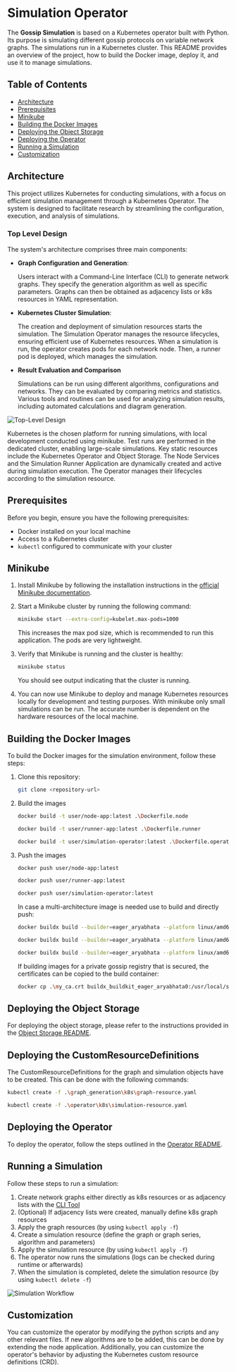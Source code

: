 # Simulation Operator

The **Gossip Simulation** is based on a Kubernetes operator built with Python.
Its purpose is simulating different gossip protocols on variable network graphs.
The simulations run in a Kubernetes cluster. 
This README provides an overview of the project, how to build the Docker image, deploy it, and use it to manage simulations.

## Table of Contents
- [Architecture](#architecture)
- [Prerequisites](#prerequisites)
- [Minikube](#minikube)
- [Building the Docker Images](#building-the-docker-images)
- [Deploying the Object Storage](#deploying-the-object-storage)
- [Deploying the Operator](#deploying-the-operator)
- [Running a Simulation](#running-a-simulation)
- [Customization](#customization)

## Architecture
This project utilizes Kubernetes for conducting simulations, 
with a focus on efficient simulation management through a Kubernetes Operator. 
The system is designed to facilitate research by streamlining the configuration, execution, and analysis of simulations.

### Top Level Design
The system's architecture comprises three main components:

- **Graph Configuration and Generation**: 

   Users interact with a Command-Line Interface (CLI) to generate network graphs.
   They specify the generation algorithm as well as specific parameters.
   Graphs can then be obtained as adjacency lists or k8s resources in YAML representation.

- **Kubernetes Cluster Simulation**:

  The creation and deployment of simulation resources starts the simulation.
  The Simulation Operator manages the resource lifecycles, ensuring efficient use of Kubernetes resources.
  When a simulation is run, the operator creates pods for each network node.
  Then, a runner pod is deployed, which manages the simulation.


- **Result Evaluation and Comparison**

   Simulations can be run using different algorithms, configurations and networks.
   They can be evaluated by comparing metrics and statistics. 
   Various tools and routines can be used for analyzing simulation results, 
   including automated calculations and diagram generation.

![Top-Level Design](./.resources/bausteinsicht.png)

Kubernetes is the chosen platform for running simulations, with local development conducted using minikube.
Test runs are performed in the dedicated cluster, enabling large-scale simulations.
Key static resources include the Kubernetes Operator and Object Storage.
The Node Services and the Simulation Runner Application are dynamically created and active during simulation execution. 
The Operator manages their lifecycles according to the simulation resource.



## Prerequisites

Before you begin, ensure you have the following prerequisites:
- Docker installed on your local machine
- Access to a Kubernetes cluster
- `kubectl` configured to communicate with your cluster

## Minikube

1. Install Minikube by following the installation instructions in the [official Minikube documentation](https://minikube.sigs.k8s.io/docs/start/).

2. Start a Minikube cluster by running the following command:

   ```bash
   minikube start --extra-config=kubelet.max-pods=1000
   ```
   
   This increases the max pod size, which is recommended to run this application.
   The pods are very lightweight.

3. Verify that Minikube is running and the cluster is healthy:

   ```bash
   minikube status
   ```
   You should see output indicating that the cluster is running.

4. You can now use Minikube to deploy and manage Kubernetes resources locally for development and testing purposes.
   With minikube only small simulations can be run.
   The accurate number is dependent on the hardware resources of the local machine.

## Building the Docker Images

To build the Docker images for the simulation environment, follow these steps:

1. Clone this repository:

   ```bash
   git clone <repository-url>
   ```
   
2. Build the images
   
   ```bash
   docker build -t user/node-app:latest .\Dockerfile.node
   
   docker build -t user/runner-app:latest .\Dockerfile.runner
   
   docker build -t user/simulation-operator:latest .\Dockerfile.operator
   ```
   
3. Push the images

   ```bash
   docker push user/node-app:latest 
   
   docker push user/runner-app:latest
   
   docker push user/simulation-operator:latest
   ```
   
   In case a multi-architecture image is needed use to build and directly push:
   ```bash
   docker buildx build --builder=eager_aryabhata --platform linux/amd64,linux/arm64 -t user/node-app --push:latest -f ./Dockerfile.node .
   
   docker buildx build --builder=eager_aryabhata --platform linux/amd64,linux/arm64 -t user/runner-app:latest --push -f ./Dockerfile.runner .
   
   docker buildx build --builder=eager_aryabhata --platform linux/amd64,linux/arm64 -t user/simulation-operator:latest --push -f ./Dockerfile.operator .
   ```
   If building images for a private gossip registry that is secured, the certificates can be copied to the build container:
   ```bash
   docker cp .\my_ca.crt buildx_buildkit_eager_aryabhata0:/usr/local/share/ca-certificates/my_ca.crt
   ```
   
## Deploying the Object Storage

For deploying the object storage, please refer to the instructions provided in the [Object Storage README](./minio/readme.md).


## Deploying the CustomResourceDefinitions
The CustomResourceDefinitions for the graph and simulation objects have to be created.
This can be done with the following commands:

```bash
kubectl create -f .\graph_generation\k8s\graph-resource.yaml

kubectl create -f .\operator\k8s\simulation-resource.yaml
```

## Deploying the Operator

To deploy the operator, follow the steps outlined in the [Operator README](./operator/readme.md).

## Running a Simulation
Follow these steps to run a simulation:

1. Create network graphs either directly as k8s resources or as adjacency lists with the [CLI Tool](./graph-generation/readme.md)
2. (Optional) If adjacency lists were created, manually define k8s graph resources 
3. Apply the graph resources (by using `kubectl apply -f`)
4. Create a simulation resource (define the graph or graph series, algorithm and parameters)
5. Apply the simulation resource (by using `kubectl apply -f`)
6. The operator now runs the simulations (logs can be checked during runtime or afterwards)
7. When the simulation is completed, delete the simulation resource (by using `kubectl delete -f`)


![Simulation Workflow](./.resources/sequence-sim-workflow_colored.png)

## Customization
You can customize the operator by modifying the python scripts and any other relevant files. 
If new algorithms are to be added, this can be done by extending the node application.
Additionally, you can customize the operator's behavior by adjusting the Kubernetes custom resource definitions (CRD).
   
   